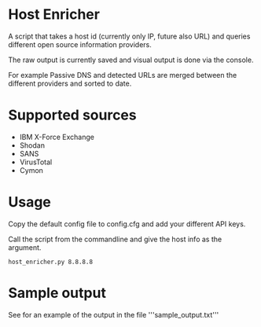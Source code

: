 Host Enricher
===============

A script that takes a host id (currently only IP, future also URL) and queries different open source information providers.

The raw output is currently saved and visual output is done via the console.

For example Passive DNS and detected URLs are merged between the different providers and sorted to date.

# Supported sources

* IBM X-Force Exchange
* Shodan
* SANS
* VirusTotal
* Cymon

# Usage

Copy the default config file to config.cfg and add your different API keys.

Call the script from the commandline and give the host info as the argument.

```
host_enricher.py 8.8.8.8
```

# Sample output

See for an example of the output in the file '''sample_output.txt'''